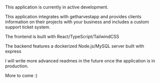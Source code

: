This application is currently in active development.

This application integrates with getharvestapp and provides clients information on their projects with your business and includes a custom support ticket system.

The frontend is built with React/TypeScript/TailwindCSS

The backend features a dockerized Node.js/MySQL server built with express

I will write more advanced readmes in the future once the application is in production.

More to come :)

